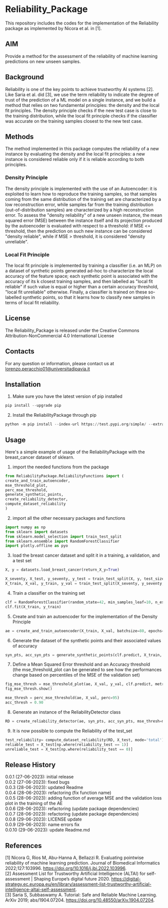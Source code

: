 # Reliability_Package

This repository includes the codes for the implementation of the Reliability package as implemented by Nicora et al. in [1]. 

## AIM

Provide a method for the assessment of the reliability of machine learning predictions on new unseen samples. 

## Background

Reliability is one of the key points to achieve trustworthy AI systems [2]. Like Saria et al. did [3], we use the term reliability to indicate the degree of trust of the prediction of a ML model on a single instance, and we build a method that relies on two fundamental principles: the density and the local fit principles. The density principle checks if the new test case is close to the training distribution, while the local fit principle checks if the classifier was accurate on the training samples closest to the new test case.

## Methods

The method implemented in this package computes the reliability of a new instance by evaluating the density and the local fit principles: a new instance is considered reliable only if it is reliable according to both principles.

### Density Principle

The density principle is implemented with the use of an Autoencoder: it is exploited to learn how to reproduce the training samples, so that samples coming from the same distribution of the training set are characterized by a low reconstruction error, while samples far from the training distribution (out-of-distribution samples) are characterized by a high reconstruction error. To assess the "density reliability" of a new unseen instance, the mean squared error (MSE) between the instance itself and its projection produced by the autoencoder is evaluated with respect to a threshold: if MSE <= threshold, then the prediction on such new instance can be considered "density reliable", while if MSE > threshold, it is considered "density unreliable". 

### Local Fit Principle

The local fit principle is implemented by training a classifier (i.e. an MLP) on a dataset of synthetic points generated ad-hoc to characterize the local accuracy of the feature space; each synthetic point is associated with the accuracy of its k closest training samples, and then labelled as "local fit reliable" if such value is equal or higher than a certain accuracy threshold, "local fit unreliable" otherwise. Finally, a classifier is trained on these so-labelled synthetic points, so that it learns how to classify new samples in terms of local fit reliability.

## License 

The Reliability_Package is released under the Creative Commons Attribution-NonCommercial 4.0 International License

## Contacts

For any question or information, please contact us at lorenzo.peracchio01@universitadipavia.it

## Installation

1. Make sure you have the latest version of pip installed  
~~~python  
pip install --upgrade pip  
~~~
2. Install the ReliabilityPackage through pip  
~~~python  
python -m pip install --index-url https://test.pypi.org/simple/ --extra-index-url https://pypi.org/simple ReliabilityPackage 
~~~

## Usage

Here's a simple example of usage of the ReliabilityPackage with the breast_cancer dataset of sklearn.  
1. import the needed functions from the package
~~~python 
from ReliabilityPackage.ReliabilityFunctions import (
create_and_train_autoencoder,  
mse_threshold_plot, 
perc_mse_threshold,
generate_synthetic_points, 
create_reliability_detector, 
compute_dataset_reliability
)
~~~
2. import all the other necessary packages and functions
~~~python 
import numpy as np
from sklearn import datasets
from sklearn.model_selection import train_test_split
from sklearn.ensemble import RandomForestClassifier
import plotly.offline as pyo
~~~
3. load the breast cancer dataset and split it in a training, a validation, and a test set
~~~python 
X, y = datasets.load_breast_cancer(return_X_y=True)

X_seventy, X_test, y_seventy, y_test = train_test_split(X, y, test_size=0.30, random_state=42)
X_train, X_val, y_train, y_val = train_test_split(X_seventy, y_seventy, test_size=0.30, random_state=42)
~~~
4. Train a classifier on the training set
~~~python 
clf = RandomForestClassifier(random_state=42, min_samples_leaf=10, n_estimators=100)
clf.fit(X_train, y_train)
~~~
5. Create and train an autoencoder for the implementation of the Density Principle
~~~python 
ae = create_and_train_autoencoder(X_train, X_val, batchsize=80, epochs=1000)
~~~
6. Generate the dataset of the synthetic points and their associated values of accuracy
~~~python 
syn_pts, acc_syn_pts = generate_synthetic_points(clf.predict, X_train, y_train, method="GN", k = 5)
~~~
7. Define a Mean Squared Error threshold and an Accuracy threshold  
(the mse_threshold_plot can be generated to see how the performances change based on percentiles of the MSE of the validation set)
~~~python 
fig_mse_thresh = mse_threshold_plot(ae, X_val, y_val, clf.predict, metric = 'balanced_accuracy')
fig_mse_thresh.show()

mse_thresh = perc_mse_threshold(ae, X_val, perc=95)
acc_thresh = 0.90
~~~
8. Generate an instance of the ReliabilityDetector class
~~~python 
RD = create_reliability_detector(ae, syn_pts, acc_syn_pts, mse_thresh=mse_thresh, acc_thresh=acc_thresh, proxy_model="MLP")
~~~
9. It is now possible to compute the Reliability of the test_set
~~~python 
test_reliability= compute_dataset_reliability(RD, X_test, mode='total')
reliable_test = X_test[np.where(reliability_test == 1)]
unreliable_test = X_test[np.where(reliability_test == 0)]
~~~

## Release History

0.0.1 (27-06-2023): initial release  
0.0.2 (27-06-2023): fixed bugs  
0.0.3 (28-06-2023): updated Readme  
0.0.4 (28-06-2023): refactoring (fix function name)  
0.0.5 (28-06-2023): adding function of average MSE and the validation loss plot in the training of the AE  
0.0.6 (28-06-2023): refactoring (update package dependencies)  
0.0.7 (28-06-2023): refactoring (update package dependencies)  
0.0.8 (29-06-2023): LICENSE update  
0.0.9 (29-06-2023): name errors fix  
0.0.10 (29-06-2023): update Readme.md

## References
[1] Nicora G, Rios M, Abu-Hanna A, Bellazzi R. Evaluating pointwise reliability of machine learning prediction. Journal of Biomedical Informatics 2022;127:103996. https://doi.org/10.1016/j.jbi.2022.103996.  
[2]	Assessment List for Trustworthy Artificial Intelligence (ALTAI) for self-assessment | Shaping Europe’s digital future 2020. https://digital-strategy.ec.europa.eu/en/library/assessment-list-trustworthy-artificial-intelligence-altai-self-assessment.  
[3]	Saria S, Subbaswamy A. Tutorial: Safe and Reliable Machine Learning. ArXiv 2019; abs/1904.07204. https://doi.org/10.48550/arXiv.1904.07204.